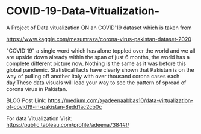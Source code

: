 # COVID-19-Data-Vitualization-
A Project of Data vitualization ON an COVID'19 dataset which is taken from

https://www.kaggle.com/mesumraza/corona-virus-pakistan-dataset-2020

"COVID'19" a single word which has alone toppled over the world and we all are upside down already within the span of just 6 months, the world has a complete different picture now. Nothing is the same as it was before this global pandemic. Statistical facts have clearly shown that Pakistan is on the way of pulling off another Italy with over thousand corona cases each day.These data visuals will lead your way to see the pattern of spread of corona virus in Pakistan.

BLOG Post Link: https://medium.com/@adeenaabbas10/data-virtualization-of-covid19-in-pakistan-8edd1ac2cb0c

For data Vitualization Visit: https://public.tableau.com/profile/adeena7384#!/
